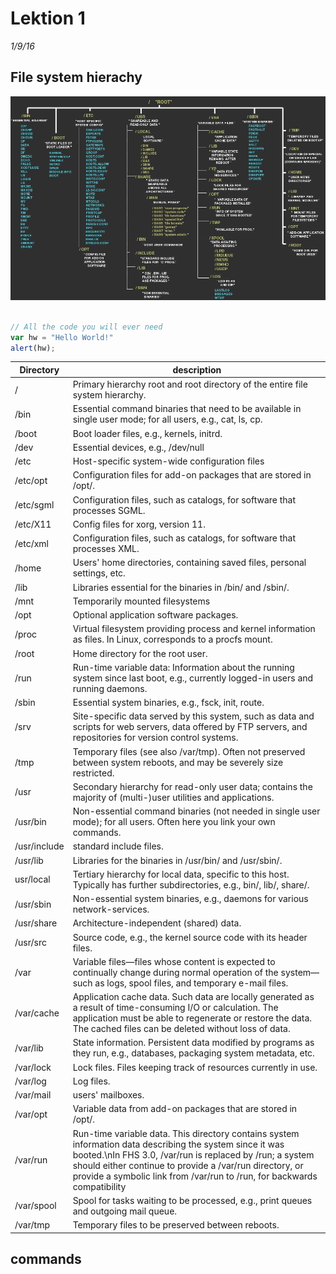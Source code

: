 # Lektion 1
*1/9/16*

## File system hierachy
![](./linux_62501/pics/file_hierachy.jpg "file system hierachy")
<br><br>
```javascript
// All the code you will ever need
var hw = "Hello World!"
alert(hw);
```
Directory|description
---------|-----------
/ | Primary hierarchy root and root directory of the entire file system hierarchy.
/bin | Essential command binaries that need to be available in single user mode; for all users, e.g., cat, ls, cp.
/boot | Boot loader files, e.g., kernels, initrd.
/dev | Essential devices, e.g., /dev/null
/etc | Host-specific system-wide configuration files
/etc/opt | Configuration files for add-on packages that are stored in /opt/.
/etc/sgml | Configuration files, such as catalogs, for software that processes SGML.
/etc/X11 | Config files for xorg, version 11.
/etc/xml | Configuration files, such as catalogs, for software that processes XML.
/home | Users' home directories, containing saved files, personal settings, etc.
/lib | Libraries essential for the binaries in /bin/ and /sbin/.
/mnt | Temporarily mounted filesystems
/opt | Optional application software packages.
/proc | Virtual filesystem providing process and kernel information as files. In Linux, corresponds to a procfs mount.
/root | Home directory for the root user.
/run | Run-time variable data: Information about the running system since last boot, e.g., currently logged-in users and running daemons.
/sbin | Essential system binaries, e.g., fsck, init, route.
/srv | Site-specific data served by this system, such as data and scripts for web servers, data offered by FTP servers, and repositories for version control systems.
/tmp | Temporary files (see also /var/tmp). Often not preserved between system reboots, and may be severely size restricted.
/usr | Secondary hierarchy for read-only user data; contains the majority of (multi-)user utilities and applications.
/usr/bin | Non-essential command binaries (not needed in single user mode); for all users. Often here you link your own commands.
/usr/include | standard include files.
/usr/lib | Libraries for the binaries in /usr/bin/ and /usr/sbin/.
usr/local | Tertiary hierarchy for local data, specific to this host. Typically has further subdirectories, e.g., bin/, lib/, share/.
/usr/sbin | Non-essential system binaries, e.g., daemons for various network-services.
/usr/share | Architecture-independent (shared) data.
/usr/src | Source code, e.g., the kernel source code with its header files.
/var | Variable files—files whose content is expected to continually change during normal operation of the system—such as logs, spool files, and temporary e-mail files.
/var/cache | Application cache data. Such data are locally generated as a result of time-consuming I/O or calculation. The application must be able to regenerate or restore the data. The cached files can be deleted without loss of data.
/var/lib | State information. Persistent data modified by programs as they run, e.g., databases, packaging system metadata, etc.
/var/lock | Lock files. Files keeping track of resources currently in use.
/var/log | Log files.
/var/mail | users' mailboxes.
/var/opt | Variable data from add-on packages that are stored in /opt/.
/var/run | Run-time variable data. This directory contains system information data describing the system since it was booted.\nIn FHS 3.0, /var/run is replaced by /run; a system should either continue to provide a /var/run directory, or provide a symbolic link from /var/run to /run, for backwards compatibility
/var/spool | Spool for tasks waiting to be processed, e.g., print queues and outgoing mail queue.
/var/tmp | Temporary files to be preserved between reboots.
## commands
```bash

```
